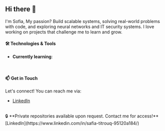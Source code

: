 ## Hi there 👋
I'm Sofia, 
My passion? Build scalable systems, solving real-world problems with code, and exploring neural networks and IT security systems. I love working on projects that challenge me to learn and grow.
<br>

#### 🛠️ Technologies & Tools

-  **Currently learning**: 
<br>

#### 📫 Get in Touch
Let's connect! You can reach me via:
- [LinkedIn](https://www.linkedin.com/in/safia-titrouq-95120a184/)
<br>
🔒 **Private repositories available upon request. Contact me for access!**
[LinkedIn](https://www.linkedin.com/in/safia-titrouq-95120a184/)
